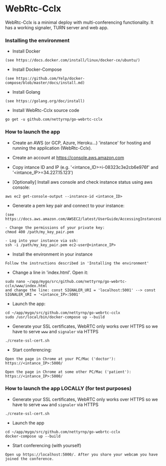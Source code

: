 # WebRtc-Cclx
WebRtc-Cclx is a minimal deploy with multi-conferencing functionality. It has a working signaler, TURN server and web app.

### Installing the environment
* Install Docker 
```
(see https://docs.docker.com/install/linux/docker-ce/ubuntu/)
```
* Install Docker-Compose
```
(see https://github.com/Yelp/docker-compose/blob/master/docs/install.md)
```
* Install Golang
```
(see https://golang.org/doc/install)
```
* Install WebRtc-Cclx source code
```
go get -u github.com/nettyrnp/go-webrtc-cclx
```

### How to launch the app
* Create an AWS (or GCP, Azure, Heroku...) 'instance' for hosting and running the application (WebRtc-Cclx). 

* Create an account at https://console.aws.amazon.com

* Copy intance ID and IP (e.g. '<intance_ID>=i-08323c3e2cb6e976f' and '<intance_IP>=34.227.15.123')

* [Optionally] Install aws console and check instance status using aws console: 
```
aws ec2 get-console-output --instance-id <intance_ID>
```

* Generate a pem key pair and connect to your instance:
```
(see https://docs.aws.amazon.com/AWSEC2/latest/UserGuide/AccessingInstancesLinux.html)

- Change the permissions of your private key:
chmod 400 /path/my_key_pair.pem

- Log into your instance via ssh:
ssh -i /path/my_key_pair.pem ec2-user@<intance_IP>
```

* Install the environment in your instance
```
Follow the instructions described in 'Installing the environment'
```

* Change a line in 'index.html'. Open it:
```
sudo nano ~/app/mygo/src/github.com/nettyrnp/go-webrtc-cclx/www/index.html
and change the line: const SIGNALER_URI = 'localhost:5001' --> const SIGNALER_URI = '<intance_IP>:5001'
```

* Launch the app:
```
cd ~/app/mygo/src/github.com/nettyrnp/go-webrtc-cclx
sudo /usr/local/bin/docker-compose up --build
```

* Generate your SSL certificates, WebRTC only works over HTTPS so we have to serve `www` and `signaler` via HTTPS
```
./create-ssl-cert.sh
```

* Start conferencing:
```
Open the page in Chrome at your PC/Mac ('doctor'): 
https://<intance_IP>:5000/

Open the page in Chrome at some other PC/Mac ('patient'): 
https://<intance_IP>:5000/
```

### How to launch the app LOCALLY (for test purposes)

* Generate your SSL certificates, WebRTC only works over HTTPS so we have to serve `www` and `signaler` via HTTPS
```
./create-ssl-cert.sh
```
* Launch the app
```
cd ~/app/mygo/src/github.com/nettyrnp/go-webrtc-cclx
docker-compose up --build
```
* Start conferencing (with yourself)
```
Open up https://localhost:5000/. After you share your webcam you have joined the conference. 
```

